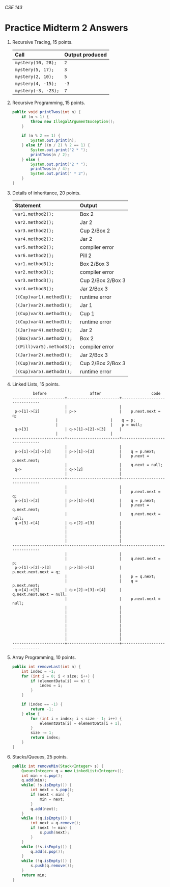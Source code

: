 _CSE 143_
# Practice Midterm 2 Answers

1. Recursive Tracing, 15 points. 

	| Call | Output produced |
	| :--- | :--- |
	| `mystery(10, 28);` | `2` |
	| `mystery(5, 17);` | `3` |
	| `mystery(2, 10);` | `5` |
	| `mystery(4, -15);` | `-3` |
	| `mystery(-3, -23);` | `7` |

1. Recursive Programming, 15 points.

	```java
	public void printTwos(int n) {
		if (n < 1) {
			throw new IllegalArgumentException();
		}
		
		if (n % 2 == 1) {
			System.out.print(n);
		} else if ((n / 2) % 2 == 1) {
			System.out.print("2 * ");
			printTwos(n / 2);
		} else {
			System.out.print("2 * ");
			printTwos(n / 4);
			System.out.print(" * 2");
		}
	}
	```

1. Details of inheritance, 20 points.

	| Statement | Output |
	| :--- | :--- |
	| `var1.method2();` | Box 2 |
	| `var2.method2();` | Jar 2 |
	| `var3.method2();` | Cup 2/Box 2 |
	| `var4.method2();` | Jar 2 |
	| `var5.method2();` | compiler error |
	| `var6.method2();` | Pill 2 |
	| `var1.method3();` | Box 2/Box 3 |
	| `var2.method3();` | compiler error |
	| `var3.method3();` | Cup 2/Box 2/Box 3 |
	| `var4.method3();` | Jar 2/Box 3 |
	| `((Cup)var1).method1();` | runtime error |
	| `((Jar)var2).method1();` | Jar 1 |
	| `((Cup)var3).method1();` | Cup 1 |
	| `((Cup)var4).method1();` | runtime error |
	| `((Jar)var4).method2();` | Jar 2 |
	| `((Box)var5).method2();` | Box 2 |
	| `((Pill)var5).method3();` | compiler error |
	| `((Jar)var2).method3();` | Jar 2/Box 3 |
	| `((Cup)var3).method3();` | Cup 2/Box 2/Box 3 |
	| `((Cup)var5).method3();` | runtime error |


1. Linked Lists, 15 points. 

	```
		     before                   after                      code
	-----------------------+-----------------------+-------------------------------
	                       |                       |
	 p->[1]->[2]           | p->                   |	p.next.next = q;
		               |                       |	q = p;
		               |                       |	p = null;
	 q->[3]                | q->[1]->[2]->[3]      |
		               |                       |
	-----------------------+-----------------------+-------------------------------
	                       |                       |
	 p->[1]->[2]->[3]      | p->[1]->[3]           |	q = p.next;
	                       |                       |	p.next = p.next.next;
	                       |                       |	q.next = null;
	 q->                   | q->[2]                |
	                       |                       |
	-----------------------+-----------------------+-------------------------------
	                       |                       |
	                       |                       |	p.next.next = q;
	 p->[1]->[2]           | p->[1]->[4]           |	q = p.next;
	                       |                       |	p.next = q.next.next;
	                       |                       |	q.next.next = null;
	 q->[3]->[4]           | q->[2]->[3]           |
	                       |                       |
	                       |                       |
	                       |                       |
	                       |                       |
	-----------------------+-----------------------+-------------------------------
	                       |                       |
	                       |                       |	q.next.next = p;
	 p->[1]->[2]->[3]      | p->[5]->[1]           |	p.next.next.next = q;
	                       |                       |	p = q.next;
	                       |                       |	q = p.next.next;
	 q->[4]->[5]           | q->[2]->[3]->[4]      |	q.next.next.next = null;
	                       |                       |	p.next.next = null;
	                       |                       |
	                       |                       |
	                       |                       |
	                       |                       |
	                       |                       |
	                       |                       |
	                       |                       |
	                       |                       |
	-----------------------+-----------------------+-------------------------------
	```

1. Array Programming, 10 points. 

	```java
	public int removeLast(int n) {
		int index = -1;
		for (int i = 0; i < size; i++) {
			if (elementData[i] == n) {
				index = i;
			}
		}

		if (index == -1) {
			return -1;
		} else {
			for (int i = index; i < size - 1; i++) {
				elementData[i] = elementData[i + 1];
			}
			size -= 1;
			return index;
		}
	}
	```

1. Stacks/Queues, 25 points. 

	```java
	public int removeMin(Stack<Integer> s) {
		Queue<Integer> q = new LinkedList<Integer>();  
		int min = s.pop();
		q.add(min);
		while( !s.isEmpty()) {
			int next = s.pop();
			if (next < min) {
				min = next;
			}
			q.add(next);
		}
		while (!q.isEmpty()) {
			int next = q.remove();
			if (next != min) {
				s.push(next);
			}
		}
		while (!s.isEmpty()) {
			q.add(s.pop());
		}
		while (!q.isEmpty()) {
			s.push(q.remove());
		}
		return min;
	}
	```

